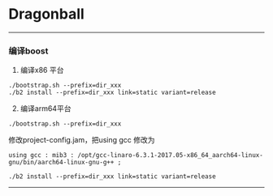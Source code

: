 # Dragonball

---

### 编译boost

1. 编译x86 平台

```
./bootstrap.sh --prefix=dir_xxx
./b2 install --prefix=dir_xxx link=static variant=release
```

2. 编译arm64平台

```
./bootstrap.sh --prefix=dir_xxx
```

修改project-config.jam，把using gcc 修改为 
```
using gcc : mib3 : /opt/gcc-linaro-6.3.1-2017.05-x86_64_aarch64-linux-gnu/bin/aarch64-linux-gnu-g++ ;
```

```
./b2 install --prefix=dir_xxx link=static variant=release
```

---

